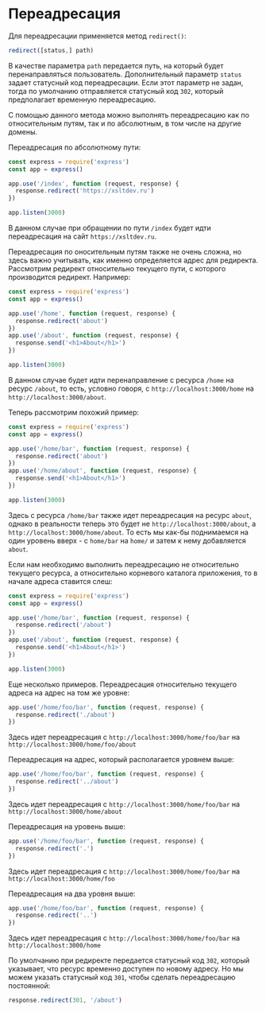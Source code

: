 # Переадресация

Для переадресации применяется метод `redirect()`:

```js
redirect([status,] path)
```

В качестве параметра `path` передается путь, на который будет перенаправляться пользователь. Дополнительный параметр `status` задает статусный код переадресации. Если этот параметр не задан, тогда по умолчанию отправляется статусный код `302`, который предполагает временную переадресацию.

С помощью данного метода можно выполнять переадресацию как по относительным путям, так и по абсолютным, в том числе на другие домены.

Переадресация по абсолютному пути:

```js
const express = require('express')
const app = express()

app.use('/index', function (request, response) {
  response.redirect('https://xsltdev.ru')
})

app.listen(3000)
```

В данном случае при обращении по пути `/index` будет идти переадресация на сайт `https://xsltdev.ru`.

Переадресация по оносительным путям также не очень сложна, но здесь важно учитывать, как именно определяется адрес для редиректа. Рассмотрим редирект относительно текущего пути, с которого производится редирект. Например:

```js
const express = require('express')
const app = express()

app.use('/home', function (request, response) {
  response.redirect('about')
})
app.use('/about', function (request, response) {
  response.send('<h1>About</h1>')
})

app.listen(3000)
```

В данном случае будет идти перенаправление с ресурса `/home` на ресурс `/about`, то есть, условно говоря, с `http://localhost:3000/home` на `http://localhost:3000/about`.

Теперь рассмотрим похожий пример:

```js
const express = require('express')
const app = express()

app.use('/home/bar', function (request, response) {
  response.redirect('about')
})
app.use('/home/about', function (request, response) {
  response.send('<h1>About</h1>')
})

app.listen(3000)
```

Здесь с ресурса `/home/bar` также идет переадресация на ресурс `about`, однако в реальности теперь это будет не `http://localhost:3000/about`, а `http://localhost:3000/home/about`. То есть мы как-бы поднимаемся на один уровень вверх - с `home/bar` на `home/` и затем к нему добавляется `about`.

Если нам необходимо выполнить переадресацию не относительно текущего ресурса, а относительно корневого каталога приложения, то в начале адреса ставится слеш:

```js
const express = require('express')
const app = express()

app.use('/home/bar', function (request, response) {
  response.redirect('/about')
})
app.use('/about', function (request, response) {
  response.send('<h1>About</h1>')
})

app.listen(3000)
```

Еще несколько примеров. Переадресация относительно текущего адреса на адрес на том же уровне:

```js
app.use('/home/foo/bar', function (request, response) {
  response.redirect('./about')
})
```

Здесь идет переадресация с `http://localhost:3000/home/foo/bar` на `http://localhost:3000/home/foo/about`

Переадресация на адрес, который располагается уровнем выше:

```js
app.use('/home/foo/bar', function (request, response) {
  response.redirect('../about')
})
```

Здесь идет переадресация с `http://localhost:3000/home/foo/bar` на `http://localhost:3000/home/about`

Переадресация на уровень выше:

```js
app.use('/home/foo/bar', function (request, response) {
  response.redirect('.')
})
```

Здесь идет переадресация с `http://localhost:3000/home/foo/bar` на `http://localhost:3000/home/foo`

Переадресация на два уровня выше:

```js
app.use('/home/foo/bar', function (request, response) {
  response.redirect('..')
})
```

Здесь идет переадресация с `http://localhost:3000/home/foo/bar` на `http://localhost:3000/home`

По умолчанию при редиректе передается статусный код `302`, который указывает, что ресурс временно доступен по новому адресу. Но мы можем указать статусный код `301`, чтобы сделать переадресацию постоянной:

```js
response.redirect(301, '/about')
```
